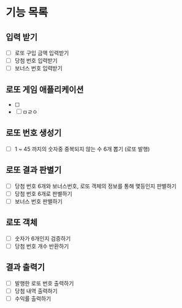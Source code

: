 # 기능 목록

## 입력 받기
- [ ] 로또 구입 금액 입력받기
- [ ] 당첨 번호 입력받기
- [ ] 보너스 번호 입력받기

## 로또 게임 애플리케이션
- [ ]  
- [ ] ㅁㄹㅇ

## 로또 번호 생성기
- [ ] 1 ~ 45 까지의 숫자중 중복되지 않는 수 6개 뽑기 (로또 발행)

## 로또 결과 판별기
- [ ] 당첨 번호 6개와 보너스번호, 로또 객체의 정보를 통해 몇등인지 판별하기
- [ ] 당첨 번호 6개로 판별하기
- [ ] 보너스 번호 판별하기

## 로또 객체
- [ ] 숫자가 6개인지 검증하기
- [ ] 당첨 번호 개수 반환하기

## 결과 출력기
- [ ] 발행한 로또 번호 출력하기
- [ ] 당첨 내역 출력하기
- [ ] 수익률 출력하기